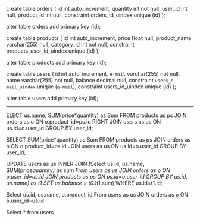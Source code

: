 create table orders
(
  id         int auto_increment,
  quantity   int not null,
  user_id    int null,
  product_id int null,
  constraint orders_id_uindex
  unique (id)
);

alter table orders
  add primary key (id);

create table products
(
  id           int auto_increment,
  price        float        null,
  product_name varchar(255) null,
  category_id  int          not null,
  constraint products_user_id_uindex
  unique (id)
);

alter table products
  add primary key (id);

create table users
(
  id       int auto_increment,
  `e-mail` varchar(255) not null,
  name     varchar(255) not null,
  balance  decimal      null,
  constraint `users_e-mail_uindex`
  unique (`e-mail`),
  constraint users_id_uindex
  unique (id)
);

alter table users
  add primary key (id);



*****************************************************************************

ELECT
  us.name, SUM(price*quantity) as Sum
FROM products as ps
JOIN orders as o ON o.product_id=ps.id
RIGHT JOIN users as us ON us.id=o.user_id
GROUP BY user_id;


SELECT
  SUM(price*quantity) as Sum
FROM products as ps
JOIN orders as o ON o.product_id=ps.id
JOIN users as us ON us.id=o.user_id
GROUP BY user_id;

UPDATE users as us
INNER JOIN (Select us.id, us.name, SUM(price*quantity) as sum
            From users as us
            JOIN orders as o ON o.user_id=us.id
            JOIN products as ps ON ps.id=o.user_id
            GROUP BY us.id, us.name) as t1
SET us.balance = (0.1*t1.sum)
WHERE us.id=t1.id;


Select us.id, us.name, o.product_id
From users as us
JOIN orders as o ON o.user_id=us.id




Select * from users
